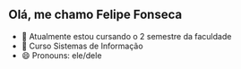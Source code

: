 ## Olá, me chamo Felipe Fonseca

- 🔭 Atualmente estou cursando o 2 semestre da faculdade
- 🌱 Curso Sistemas de Informação
- 😄 Pronouns: ele/dele
